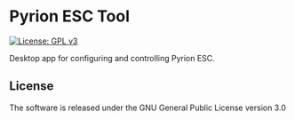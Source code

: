 # Pyrion ESC Tool

[![License: GPL v3](https://img.shields.io/badge/License-GPLv3-blue.svg)](https://www.gnu.org/licenses/gpl-3.0.html)

Desktop app for configuring and controlling Pyrion ESC.

## License

The software is released under the GNU General Public License version 3.0